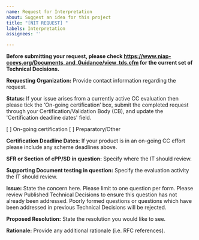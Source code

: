 ```yaml
---
name: Request for Interpretation
about: Suggest an idea for this project
title: "[NIT REQUEST] "
labels: Interpretation
assignees: ''

---
```


**Before submitting your request, please check https://www.niap-ccevs.org/Documents_and_Guidance/view_tds.cfm for the current set of Technical Decisions.**

**Requesting Organization:**
Provide contact information regarding the request.

**Status:**
If your issue arises from a currently active CC evaluation then please tick the ‘On-going certification’ box, submit the completed request through your Certification/Validation Body (CB), and update the 'Certification deadline dates' field. 

[ ] On-going certification
[ ] Preparatory/Other

**Certification Deadline Dates:**
If your product is in an on-going CC effort please include any scheme deadlines above.

**SFR or Section of cPP/SD in question:**
Specify where the IT should review.

**Supporting Document testing in question:**
Specify the evaluation activity the IT should review.

**Issue:**
State the concern here. Please limit to one question per form. Please review Published Technical Decisions to ensure this question has not already been addressed. Poorly formed questions or questions which have been addressed in previous Technical Decisions will be rejected.

**Proposed Resolution:**
State the resolution you would like to see.

**Rationale:**
Provide any additional rationale (i.e. RFC references).
